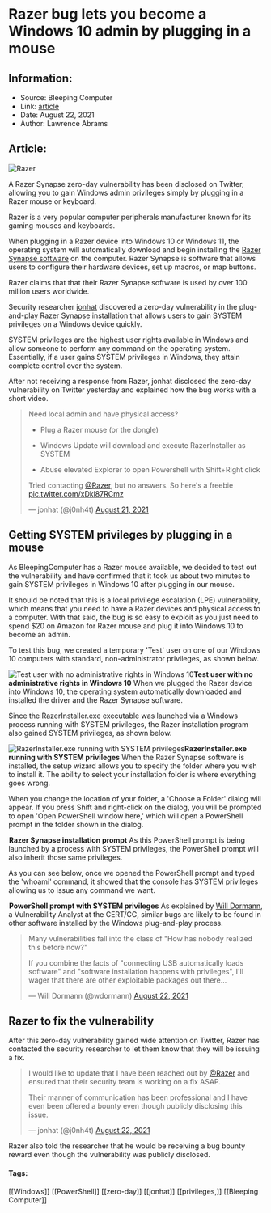 # Razer bug lets you become a Windows 10 admin by plugging in a mouse
### 

## Information:
+ Source: Bleeping Computer
+ Link: [article](https://www.bleepingcomputer.com/news/security/razer-bug-lets-you-become-a-windows-10-admin-by-plugging-in-a-mouse/)
+ Date: August 22, 2021
+ Author: Lawrence Abrams


## Article:
![Razer](https://www.bleepstatic.com/content/hl-images/2020/09/11/razer.jpg)


A Razer Synapse zero-day vulnerability has been disclosed on Twitter, allowing you to gain Windows admin privileges simply by plugging in a Razer mouse or keyboard.


Razer is a very popular computer peripherals manufacturer known for its gaming mouses and keyboards.


When plugging in a Razer device into Windows 10 or Windows 11, the operating system will automatically download and begin installing the [Razer Synapse software](https://www.razer.com/synapse-3) on the computer. Razer Synapse is software that allows users to configure their hardware devices, set up macros, or map buttons.


Razer claims that that their Razer Synapse software is used by over 100 million users worldwide.


Security researcher [jonhat](https://twitter.com/j0nh4t) discovered a zero-day vulnerability in the plug-and-play Razer Synapse installation that allows users to gain SYSTEM privileges on a Windows device quickly.


SYSTEM privileges are the highest user rights available in Windows and allow someone to perform any command on the operating system. Essentially, if a user gains SYSTEM privileges in Windows, they attain complete control over the system.


After not receiving a response from Razer, jonhat disclosed the zero-day vulnerability on Twitter yesterday and explained how the bug works with a short video.




> 
> Need local admin and have physical access?  
> 
> - Plug a Razer mouse (or the dongle)  
> 
> - Windows Update will download and execute RazerInstaller as SYSTEM  
> 
> - Abuse elevated Explorer to open Powershell with Shift+Right click  
>   
> 
> Tried contacting [@Razer](https://twitter.com/Razer?ref_src=twsrc%5Etfw), but no answers. So here's a freebie [pic.twitter.com/xDkl87RCmz](https://t.co/xDkl87RCmz)
> 
> 
> — jonhat (@j0nh4t) [August 21, 2021](https://twitter.com/j0nh4t/status/1429049506021138437?ref_src=twsrc%5Etfw)


Getting SYSTEM privileges by plugging in a mouse
------------------------------------------------


As BleepingComputer has a Razer mouse available, we decided to test out the vulnerability and have confirmed that it took us about two minutes to gain SYSTEM privileges in Windows 10 after plugging in our mouse.


It should be noted that this is a local privilege escalation (LPE) vulnerability, which means that you need to have a Razer devices and physical access to a computer. With that said, the bug is so easy to exploit as you just need to spend $20 on Amazon for Razer mouse and plug it into Windows 10 to become an admin.


To test this bug, we created a temporary 'Test' user on one of our Windows 10 computers with standard, non-administrator privileges, as shown below.



![Test user with no administrative rights in Windows 10](https://www.bleepstatic.com/images/news/security/vulnerabilities/r/razer/razer-lpe-driver/whoami-standard.jpg)**Test user with no administrative rights in Windows 10**
When we plugged the Razer device into Windows 10, the operating system automatically downloaded and installed the driver and the Razer Synapse software.


Since the RazerInstaller.exe executable was launched via a Windows process running with SYSTEM privileges, the Razer installation program also gained SYSTEM privileges, as shown below.



![RazerInstaller.exe running with SYSTEM privileges](https://www.bleepstatic.com/images/news/security/vulnerabilities/r/razer/razer-lpe-driver/razer-process-properties.jpg)**RazerInstaller.exe running with SYSTEM privileges**
When the Razer Synapse software is installed, the setup wizard allows you to specify the folder where you wish to install it. The ability to select your installation folder is where everything goes wrong.


When you change the location of your folder, a 'Choose a Folder' dialog will appear. If you press Shift and right-click on the dialog, you will be prompted to open 'Open PowerShell window here,' which will open a PowerShell prompt in the folder shown in the dialog.



![Razer Synapse installation prompt](data:image/gif;base64,R0lGODlhAQABAAAAACH5BAEKAAEALAAAAAABAAEAAAICTAEAOw==)**Razer Synapse installation prompt**
As this PowerShell prompt is being launched by a process with SYSTEM privileges, the PowerShell prompt will also inherit those same privileges.


As you can see below, once we opened the PowerShell prompt and typed the 'whoami' command, it showed that the console has SYSTEM privileges allowing us to issue any command we want.



![PowerShell prompt with SYSTEM privileges](data:image/gif;base64,R0lGODlhAQABAAAAACH5BAEKAAEALAAAAAABAAEAAAICTAEAOw==)**PowerShell prompt with SYSTEM privileges**
As explained by [Will Dormann](https://twitter.com/wdormann), a Vulnerability Analyst at the CERT/CC, similar bugs are likely to be found in other software installed by the Windows plug-and-play process.




> 
> Many vulnerabilities fall into the class of "How has nobody realized this before now?"  
>   
> 
> If you combine the facts of "connecting USB automatically loads software" and "software installation happens with privileges", I'll wager that there are other exploitable packages out there...
> 
> 
> — Will Dormann (@wdormann) [August 22, 2021](https://twitter.com/wdormann/status/1429433081728053248?ref_src=twsrc%5Etfw)


Razer to fix the vulnerability
------------------------------


After this zero-day vulnerability gained wide attention on Twitter, Razer has contacted the security researcher to let them know that they will be issuing a fix.




> 
> I would like to update that I have been reached out by [@Razer](https://twitter.com/Razer?ref_src=twsrc%5Etfw) and ensured that their security team is working on a fix ASAP.  
>   
> 
> Their manner of communication has been professional and I have even been offered a bounty even though publicly disclosing this issue.
> 
> 
> — jonhat (@j0nh4t) [August 22, 2021](https://twitter.com/j0nh4t/status/1429462941070409728?ref_src=twsrc%5Etfw)


Razer also told the researcher that he would be receiving a bug bounty reward even though the vulnerability was publicly disclosed.




#### Tags:
[[Windows]] [[PowerShell]] [[zero-day]] [[jonhat]] [[privileges,]] [[Bleeping Computer]]
